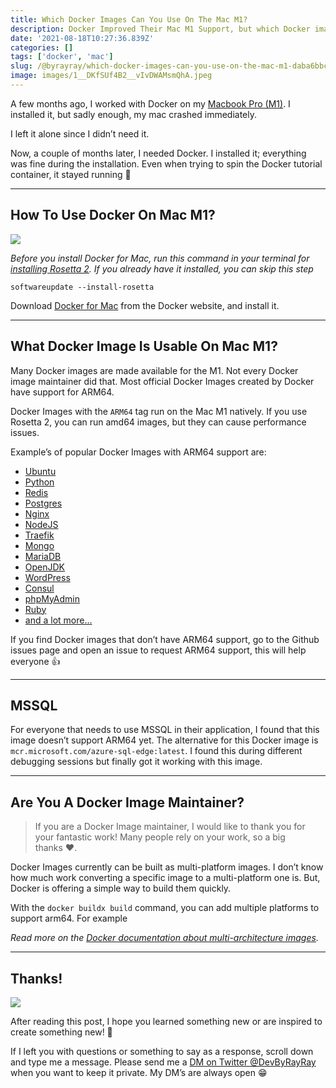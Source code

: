 ```yaml
---
title: Which Docker Images Can You Use On The Mac M1?
description: Docker Improved Their Mac M1 Support, but which Docker images do work on the Mac with the M1 processor? 
date: '2021-08-18T10:27:36.839Z'
categories: []
tags: ['docker', 'mac']
slug: /@byrayray/which-docker-images-can-you-use-on-the-mac-m1-daba6bbc2dc5
image: images/1__DKfSUf4B2__vIvDWAMsmQhA.jpeg
---
```


A few months ago, I worked with Docker on my [Macbook Pro (M1)](https://www.amazon.com/dp/B08N5N6RSS/ref=fs_a_mbt2_us2). I installed it, but sadly enough, my mac crashed immediately.

I left it alone since I didn’t need it.

Now, a couple of months later, I needed Docker. I installed it; everything was fine during the installation. Even when trying to spin the Docker tutorial container, it stayed running 🥳

---
## How To Use Docker On Mac M1?

![](/images/1__ocj7HTjW6LYM4F8T__ygVAQ.png)

_Before you install Docker for Mac, run this command in your terminal for_ [_installing Rosetta 2_](https://support.apple.com/en-us/HT211861)_. If you already have it installed, you can skip this step_

```shell
softwareupdate --install-rosetta
```

Download [Docker for Mac](https://docs.docker.com/desktop/mac/install/) from the Docker website, and install it.

---
## What Docker Image Is Usable On Mac M1?

Many Docker images are made available for the M1. Not every Docker image maintainer did that. Most official Docker Images created by Docker have support for ARM64.

Docker Images with the `ARM64` tag run on the Mac M1 natively. If you use Rosetta 2, you can run amd64 images, but they can cause performance issues.

Example’s of popular Docker Images with ARM64 support are:

*   [Ubuntu](https://hub.docker.com/_/ubuntu)
*   [Python](https://hub.docker.com/_/python)
*   [Redis](https://hub.docker.com/_/redis)
*   [Postgres](https://hub.docker.com/_/postgres)
*   [Nginx](https://hub.docker.com/_/nginx)
*   [NodeJS](https://hub.docker.com/_/node)
*   [Traefik](https://hub.docker.com/_/traefik)
*   [Mongo](https://hub.docker.com/_/mongo)
*   [MariaDB](https://hub.docker.com/_/mariadb)
*   [OpenJDK](https://hub.docker.com/_/openjdk)
*   [WordPress](https://hub.docker.com/_/wordpress)
*   [Consul](https://hub.docker.com/_/consul)
*   [phpMyAdmin](https://hub.docker.com/_/phpmyadmin)
*   [Ruby](https://hub.docker.com/_/ruby)
*   [and a lot more…](https://hub.docker.com/search?q=&type=image&architecture=arm%2Carm64)

If you find Docker images that don’t have ARM64 support, go to the Github issues page and open an issue to request ARM64 support, this will help everyone 👍

---
## MSSQL

For everyone that needs to use MSSQL in their application, I found that this image doesn’t support ARM64 yet. The alternative for this Docker image is `mcr.microsoft.com/azure-sql-edge:latest`. I found this during different debugging sessions but finally got it working with this image.

---

## Are You A Docker Image Maintainer?

> If you are a Docker Image maintainer, I would like to thank you for your fantastic work! Many people rely on your work, so a big thanks ❤_️_.

Docker Images currently can be built as multi-platform images. I don’t know how much work converting a specific image to a multi-platform one is. But, Docker is offering a simple way to build them quickly.

With the `docker buildx build` command, you can add multiple platforms to support arm64. For example

_Read more on the_ [_Docker documentation about multi-architecture images_](https://docs.docker.com/desktop/multi-arch/#build-multi-arch-images-with-buildx)_._

---

## Thanks!

![](/images/0__4aTcitCaVTWHHeiO.jpg)

After reading this post, I hope you learned something new or are inspired to create something new! 🤗

If I left you with questions or something to say as a response, scroll down and type me a message. Please send me a [DM on Twitter @DevByRayRay](https://twitter.com/@devbyrayray) when you want to keep it private. My DM’s are always open 😁
